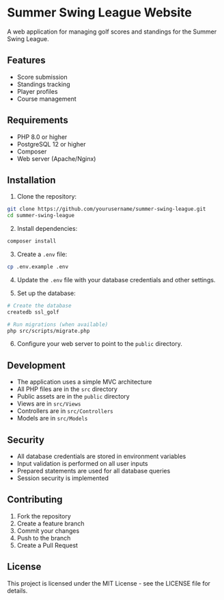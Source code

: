 # Summer Swing League Website

A web application for managing golf scores and standings for the Summer Swing League.

## Features

- Score submission
- Standings tracking
- Player profiles
- Course management

## Requirements

- PHP 8.0 or higher
- PostgreSQL 12 or higher
- Composer
- Web server (Apache/Nginx)

## Installation

1. Clone the repository:
```bash
git clone https://github.com/yourusername/summer-swing-league.git
cd summer-swing-league
```

2. Install dependencies:
```bash
composer install
```

3. Create a `.env` file:
```bash
cp .env.example .env
```

4. Update the `.env` file with your database credentials and other settings.

5. Set up the database:
```bash
# Create the database
createdb ssl_golf

# Run migrations (when available)
php src/scripts/migrate.php
```

6. Configure your web server to point to the `public` directory.

## Development

- The application uses a simple MVC architecture
- All PHP files are in the `src` directory
- Public assets are in the `public` directory
- Views are in `src/Views`
- Controllers are in `src/Controllers`
- Models are in `src/Models`

## Security

- All database credentials are stored in environment variables
- Input validation is performed on all user inputs
- Prepared statements are used for all database queries
- Session security is implemented

## Contributing

1. Fork the repository
2. Create a feature branch
3. Commit your changes
4. Push to the branch
5. Create a Pull Request

## License

This project is licensed under the MIT License - see the LICENSE file for details. 